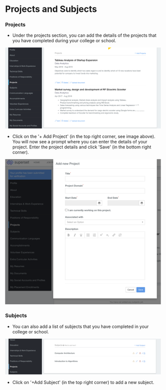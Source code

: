 # Projects and Subjects

### Projects

* Under the projects section, you can add the details of the projects that you have completed during your college or school.

![](../../.gitbook/assets/image%20%28198%29.png)

* Click on the '+ Add Project' \(in the top right corner, see image above\). You will now see a prompt where you can enter the details of your project. Enter the project details and click 'Save' \(in the bottom right corner\).

![](../../.gitbook/assets/image%20%28195%29.png)

### Subjects

* You can also add a list of subjects that you have completed in your college or school.

![](../../.gitbook/assets/image%20%28179%29.png)

* Click on '+Add Subject'  \(in the top right corner\) to add a new subject.



